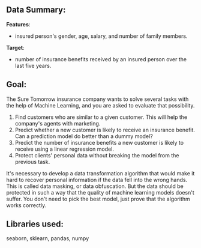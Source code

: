 ## Data Summary:

__Features__:
- insured person's gender, age, salary, and number of family members.

__Target__: 
- number of insurance benefits received by an insured person over the last five years.

## Goal:

The Sure Tomorrow insurance company wants to solve several tasks with the help of Machine Learning, and you are asked to evaluate that possibility.

1. Find customers who are similar to a given customer. This will help the company's agents with marketing.
2. Predict whether a new customer is likely to receive an insurance benefit. Can a prediction model do better than a dummy model?
3. Predict the number of insurance benefits a new customer is likely to receive using a linear regression model.
4. Protect clients' personal data without breaking the model from the previous task.

It's necessary to develop a data transformation algorithm that would make it hard to recover personal information if the data fell into the wrong hands. This is called data masking, or data obfuscation. But the data should be protected in such a way that the quality of machine learning models doesn't suffer. You don't need to pick the best model, just prove that the algorithm works correctly.

## Libraries used:

seaborn, sklearn, pandas, numpy